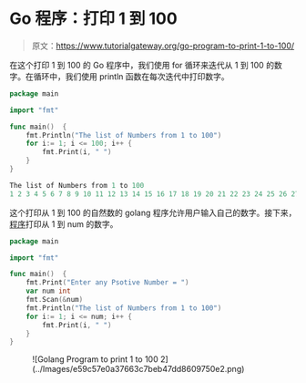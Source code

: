 # Go 程序：打印 1 到 100

> 原文：<https://www.tutorialgateway.org/go-program-to-print-1-to-100/>

在这个打印 1 到 100 的 Go 程序中，我们使用 for 循环来迭代从 1 到 100 的数字。在循环中，我们使用 println 函数在每次迭代中打印数字。

```go
package main

import "fmt"

func main()  {
    fmt.Println("The list of Numbers from 1 to 100")
    for i:= 1; i <= 100; i++ {
        fmt.Print(i, " ")
    }
}
```

```go
The list of Numbers from 1 to 100
1 2 3 4 5 6 7 8 9 10 11 12 13 14 15 16 17 18 19 20 21 22 23 24 25 26 27 28 29 30 31 32 33 34 35 36 37 38 39 40 41 42 43 44 45 46 47 48 49 50 51 52 53 54 55 56 57 58 59 60 61 62 63 64 65 66 67 68 69 70 71 72 73 74 75 76 77 78 79 80 81 82 83 84 85 86 87 88 89 90 91 92 93 94 95 96 97 98 99 100
```

这个打印从 1 到 100 的自然数的 golang 程序允许用户输入自己的数字。接下来，[程序](https://www.tutorialgateway.org/go-programs/)打印从 1 到 num 的数字。

```go
package main

import "fmt"

func main()  {
    fmt.Print("Enter any Psotive Number = ")
    var num int
    fmt.Scan(&num)
    fmt.Println("The list of Numbers from 1 to 100")
    for i:= 1; i <= num; i++ {
        fmt.Print(i, " ")
    }
}
```

<figure class="wp-block-image size-large">![Golang Program to print 1 to 100 2](../Images/e59c57e0a37663c7beb47dd8609750e2.png)</figure>